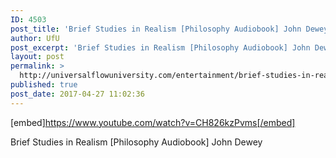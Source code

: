 ```yaml
---
ID: 4503
post_title: 'Brief Studies in Realism [Philosophy Audiobook] John Dewey'
author: UfU
post_excerpt: 'Brief Studies in Realism [Philosophy Audiobook] John Dewey'
layout: post
permalink: >
  http://universalflowuniversity.com/entertainment/brief-studies-in-realism-philosophy-audiobook-john-dewey/
published: true
post_date: 2017-04-27 11:02:36
---
```

[embed]https://www.youtube.com/watch?v=CH826kzPvms[/embed]<br>
<p>Brief Studies in Realism [Philosophy Audiobook] John Dewey</p>